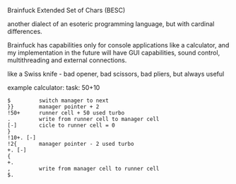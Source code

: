 Brainfuck Extended Set of Chars (BESC)

another dialect of an esoteric programming language, but with cardinal differences.

Brainfuck has capabilities only for console applications like a calculator, and my implementation in the future will have GUI capabilities, sound control, multithreading and external connections.

like a Swiss knife - bad opener, bad scissors, bad pliers, but always useful

example calculator:
task: 50+10

```
$         switch manager to next
}}        manager pointer + 2
!50+      runner cell + 50 used turbo
.         write from runner cell to manager cell
[-]       cicle to runner cell = 0
}
!10+. [-]
!2{       manager pointer - 2 used turbo
+. [-]
{
+.
,         write from manager cell to runner cell
$.
```

